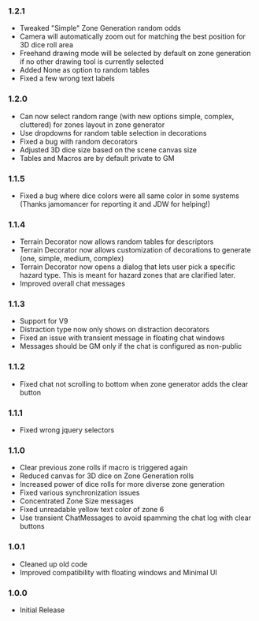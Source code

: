 ### 1.2.1
* Tweaked "Simple" Zone Generation random odds
* Camera will automatically zoom out for matching the best position for 3D dice roll area
* Freehand drawing mode will be selected by default on zone generation if no other drawing tool is currently selected
* Added None as option to random tables
* Fixed a few wrong text labels

### 1.2.0
* Can now select random range (with new options simple, complex, cluttered) for zones layout in zone generator
* Use dropdowns for random table selection in decorations
* Fixed a bug with random decorators
* Adjusted 3D dice size based on the scene canvas size
* Tables and Macros are by default private to GM

### 1.1.5
* Fixed a bug where dice colors were all same color in some systems (Thanks jamomancer for reporting it and JDW for helping!)

### 1.1.4
* Terrain Decorator now allows random tables for descriptors
* Terrain Decorator now allows customization of decorations to generate (one, simple, medium, complex)
* Terrain Decorator now opens a dialog that lets user pick a specific hazard type. This is meant for hazard zones that are clarified later.
* Improved overall chat messages

### 1.1.3
* Support for V9
* Distraction type now only shows on distraction decorators
* Fixed an issue with transient message in floating chat windows
* Messages should be GM only if the chat is configured as non-public

### 1.1.2
* Fixed chat not scrolling to bottom when zone generator adds the clear button

### 1.1.1
* Fixed wrong jquery selectors

### 1.1.0
* Clear previous zone rolls if macro is triggered again
* Reduced canvas for 3D dice on Zone Generation rolls
* Increased power of dice rolls for more diverse zone generation
* Fixed various synchronization issues
* Concentrated Zone Size messages
* Fixed unreadable yellow text color of zone 6
* Use transient ChatMessages to avoid spamming the chat log with clear buttons

### 1.0.1
* Cleaned up old code
* Improved compatibility with floating windows and Minimal UI

### 1.0.0
* Initial Release
